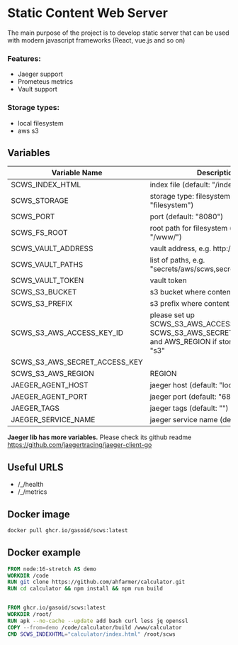 # Static Content Web Server
The main purpose of the project is to develop static server that can be used with modern javascript frameworks (React, vue.js and so on)


### Features:
- Jaeger support
- Prometeus metrics
- Vault support


### Storage types:
- local filesystem
- aws s3


## Variables

| Variable Name  | Description |
| ------------- | ------------- |
| SCWS_INDEX_HTML | index file (default: "/index.html") |
| SCWS_STORAGE | storage type: filesystem, s3 (default: "filesystem") |
| SCWS_PORT | port (default: "8080") |
| SCWS_FS_ROOT | root path for filesystem (default: "/www/") |
| SCWS_VAULT_ADDRESS | vault address, e.g. http://vault:8200/ |
| SCWS_VAULT_PATHS | list of paths, e.g. "secrets/aws/scws,secrets/aws/scws2" |
| SCWS_VAULT_TOKEN | vault token |
| SCWS_S3_BUCKET | s3 bucket where content is |
| SCWS_S3_PREFIX | s3 prefix where content is (default: "") |
| SCWS_S3_AWS_ACCESS_KEY_ID | please set up SCWS_S3_AWS_ACCESS_KEY_ID, SCWS_S3_AWS_SECRET_ACCESS_KEY and AWS_REGION if storage type is "s3" |
| SCWS_S3_AWS_SECRET_ACCESS_KEY |  |
| SCWS_S3_AWS_REGION | REGION |
| JAEGER_AGENT_HOST | jaeger host (default: "localhost") |
| JAEGER_AGENT_PORT | jaeger port (default: "6831") |
| JAEGER_TAGS | jaeger tags (default: "") |
| JAEGER_SERVICE_NAME | jaeger service name (default: "") |

**Jaeger lib has more variables.** Please check its github readme https://github.com/jaegertracing/jaeger-client-go


## Useful URLS
- /_/health
- /_/metrics


## Docker image
```bash
docker pull ghcr.io/gasoid/scws:latest
```

## Docker example

```dockerfile
FROM node:16-stretch AS demo
WORKDIR /code
RUN git clone https://github.com/ahfarmer/calculator.git
RUN cd calculator && npm install && npm run build


FROM ghcr.io/gasoid/scws:latest
WORKDIR /root/
RUN apk --no-cache --update add bash curl less jq openssl
COPY --from=demo /code/calculator/build /www/calculator
CMD SCWS_INDEXHTML="calculator/index.html" /root/scws
```
